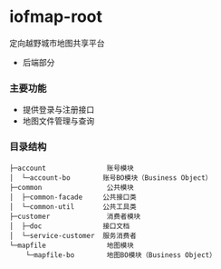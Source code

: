 ﻿# iofmap-root
 

定向越野城市地图共享平台
 - 后端部分

### 主要功能

* 提供登录与注册接口
* 地图文件管理与查询


### 目录结构

```
├─account               账号模块
│  └─account-bo        账号BO模块（Business Object）
├─common                公共模块
│  ├─common-facade     公共接口类
│  └─common-util       公共工具类
├─customer              消费者模块
│  ├─doc               接口文档
│  └─service-customer  服务消费者
└─mapfile               地图模块
    └─mapfile-bo        地图BO模块（Business Object）
```